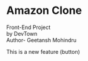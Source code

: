 # Amazon Clone
Front-End Project<br>
by DevTown<br>
Author- Geetansh Mohindru

This is a new feature (button)